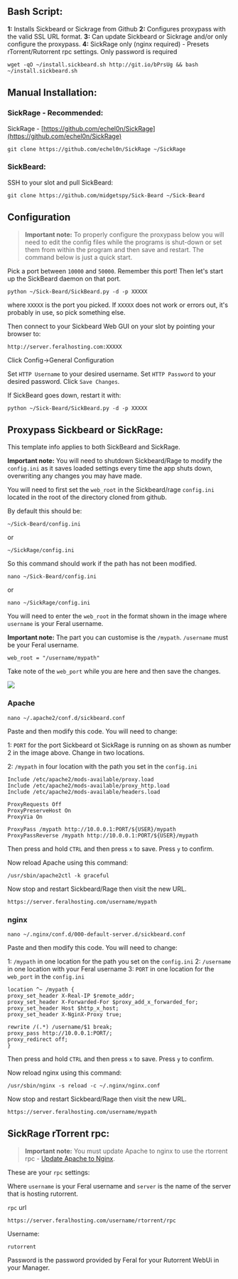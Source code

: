 
Bash Script:
---

**1:** Installs Sickbeard or Sickrage from Github
**2:** Configures proxypass with the valid SSL URL format.
**3:** Can update Sickbeard or Sickrage and/or only configure the proxypass.
**4:** SickRage only (nginx required) - Presets rTorrent/Rutorrent rpc settings. Only password is required

~~~
wget -qO ~/install.sickbeard.sh http://git.io/bPrsUg && bash ~/install.sickbeard.sh
~~~

Manual Installation:
---

### SickRage - Recommended:

SickRage - [https://github.com/echel0n/SickRage](https://github.com/echel0n/SickRage)

~~~
git clone https://github.com/echel0n/SickRage ~/SickRage
~~~

### SickBeard:

SSH to your slot and pull SickBeard:

~~~
git clone https://github.com/midgetspy/Sick-Beard ~/Sick-Beard
~~~

Configuration
---

> **Important note:** To properly configure the proxypass below you will need to edit the config files while the programs is shut-down or set them from within the program and then save and restart. The command below is just a quick start.

Pick a port between `10000` and `50000`.  Remember this port!  Then let's start up the SickBeard daemon on that port.

~~~
python ~/Sick-Beard/SickBeard.py -d -p XXXXX
~~~

where `XXXXX` is the port you picked.  If `XXXXX` does not work or errors out, it's probably in use, so pick something else.

Then connect to your Sickbeard Web GUI on your slot by pointing your browser to: 

~~~
http://server.feralhosting.com:XXXXX
~~~

Click Config->General Configuration

Set `HTTP Username` to your desired username.
Set `HTTP Password` to your desired password.
Click `Save Changes`.

If SickBeard goes down, restart it with:

~~~
python ~/Sick-Beard/SickBeard.py -d -p XXXXX
~~~

Proxypass Sickbeard or SickRage:
---

This template info applies to both SickBeard and SickRage.

**Important note:** You will need to shutdown Sickbeard/Rage to modify the `config.ini` as it saves loaded settings every time the app shuts down, overwriting any changes you may have made.

You will need to first set the `web_root` in the Sickbeard/rage `config.ini` located in the root of the directory cloned from github.

By default this should be:

~~~
~/Sick-Beard/config.ini
~~~

or

~~~
~/SickRage/config.ini
~~~

So this command should work if the path has not been modified.

~~~
nano ~/Sick-Beard/config.ini
~~~

or

~~~
nano ~/SickRage/config.ini
~~~

You will need to enter the `web_root` in the format shown in the image where `username` is your Feral username.

**Important note:** The part you can customise is the  `/mypath`. `/username` must be your Feral username.

~~~
web_root = "/username/mypath"
~~~

Take note of the `web_port` while you are here and then save the changes.

![](https://raw.githubusercontent.com/feralhosting/feralfilehosting/master/Feral%20Wiki/Software/Sickbeard%20-%20Basic%20Setup/webroot.png)

### Apache

~~~
nano ~/.apache2/conf.d/sickbeard.conf
~~~

Paste and then modify this code. You will need to change:

1: `PORT` for the port Sickbeard ot SickRage is running on as shown as number 2 in the image above. Change in two locations.

2: `/mypath` in four location with the path you set in the `config.ini`

~~~
Include /etc/apache2/mods-available/proxy.load
Include /etc/apache2/mods-available/proxy_http.load
Include /etc/apache2/mods-available/headers.load

ProxyRequests Off
ProxyPreserveHost On
ProxyVia On

ProxyPass /mypath http://10.0.0.1:PORT/${USER}/mypath
ProxyPassReverse /mypath http://10.0.0.1:PORT/${USER}/mypath
~~~

Then press and hold `CTRL` and then press `x` to save. Press `y` to confirm.

Now reload Apache using this command:

~~~
/usr/sbin/apache2ctl -k graceful
~~~

Now stop and restart Sickbeard/Rage then visit the new URL.

~~~
https://server.feralhosting.com/username/mypath
~~~

### nginx

~~~
nano ~/.nginx/conf.d/000-default-server.d/sickbeard.conf
~~~

Paste and then modify this code. You will need to change:

1: `/mypath` in one location for the path you set on the `config.ini`
2: `/username` in one location with your Feral username
3: `PORT` in one location for the `web_port` in the `config.ini`

~~~
location ^~ /mypath {
proxy_set_header X-Real-IP $remote_addr;
proxy_set_header X-Forwarded-For $proxy_add_x_forwarded_for;
proxy_set_header Host $http_x_host;
proxy_set_header X-NginX-Proxy true;

rewrite /(.*) /username/$1 break;
proxy_pass http://10.0.0.1:PORT/;
proxy_redirect off;
}
~~~

Then press and hold `CTRL` and then press `x` to save. Press `y` to confirm.

Now reload nginx using this command:

~~~
/usr/sbin/nginx -s reload -c ~/.nginx/nginx.conf
~~~

Now stop and restart Sickbeard/Rage then visit the new URL.

~~~
https://server.feralhosting.com/username/mypath
~~~

SickRage rTorrent rpc:
---

> **Important note:** You must update Apache to nginx to use the rtorrent rpc - [Update Apache to Nginx](https://www.feralhosting.com/faq/view?question=231).

These are your `rpc` settings:

Where `username` is your Feral username and `server` is the name of the server that is hosting rutorrent.

`rpc` url

~~~
https://server.feralhosting.com/username/rtorrent/rpc
~~~

Username:

~~~
rutorrent
~~~

Password is the password provided by Feral for your Rutorrent WebUi in your Manager.



